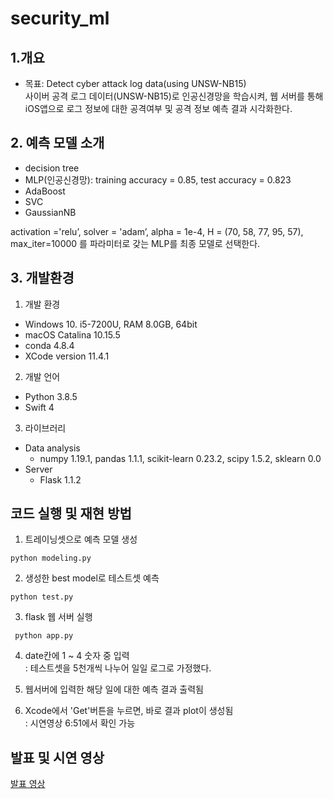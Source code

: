 # security_ml

## 1.개요
- 목표: Detect cyber attack log data(using UNSW-NB15) \
사이버 공격 로그 데이터(UNSW-NB15)로 인공신경망을 학습시켜, 웹 서버를 통해 iOS앱으로 로그 정보에 대한 공격여부 및 공격 정보 예측 결과 시각화한다.

## 2. 예측 모델 소개
- decision tree
- MLP(인공신경망): training accuracy = 0.85, test accuracy = 0.823
- AdaBoost
- SVC
- GaussianNB

activation ='relu’, solver = 'adam’, alpha = 1e-4, H = (70, 58, 77, 95, 57), max_iter=10000
를 파라미터로 갖는 MLP를 최종 모델로 선택한다.

## 3. 개발환경  
1) 개발 환경
* Windows 10. i5-7200U, RAM 8.0GB, 64bit
* macOS Catalina 10.15.5
* conda 4.8.4
* XCode version 11.4.1

2) 개발 언어
* Python 3.8.5 
* Swift 4

3) 라이브러리  
* Data analysis
   * numpy 1.19.1, pandas 1.1.1, scikit-learn 0.23.2, scipy 1.5.2, sklearn 0.0
* Server
   * Flask 1.1.2
   
## 코드 실행 및 재현 방법

1. 트레이닝셋으로 예측 모델 생성
```
python modeling.py
```

2. 생성한 best model로 테스트셋 예측 
```
python test.py
```

3. flask 웹 서버 실행
```
 python app.py
 ```

4. date칸에 1 ~ 4 숫자 중 입력 \
: 테스트셋을 5천개씩 나누어 일일 로그로 가정했다.

5. 웹서버에 입력한 해당 일에 대한 예측 결과 출력됨

6. Xcode에서 'Get'버튼을 누르면, 바로 결과 plot이 생성됨 \
: 시연영상 6:51에서 확인 가능

## 발표 및 시연 영상

[발표 영상](https://youtu.be/p4SZcEooRak?t=410)
